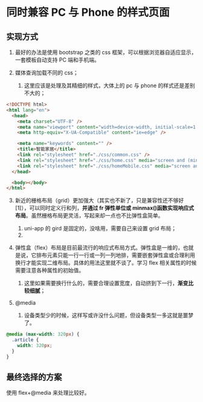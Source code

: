 # 同时兼容 PC 与 Phone 的样式页面

## 实现方式

1. 最好的办法是使用 bootstrap 之类的 css 框架，可以根据浏览器自适应显示，一套模板自动支持 PC 端和手机端。

2. 媒体查询加载不同的 css；
   1. 这里应该是处理及其精细的样式，大体上的 pc 与 phone 的样式还是差别不大的；

```html
<!DOCTYPE html>
<html lang="en">
  <head>
    <meta charset="UTF-8" />
    <meta name="viewport" content="width=device-width, initial-scale=1.0" />
    <meta http-equiv="X-UA-Compatible" content="ie=edge" />

    <meta name="keywords" content="" />
    <title>智能家居</title>
    <link rel="stylesheet" href="./css/common.css" />
    <link rel="stylesheet" href="./css/home.css" media="screen and (min-width: 480px)" />
    <link rel="stylesheet" href="./css/homeMobile.css" media="screen and (max-width: 479px)" />
  </head>

  <body></body>
</html>
```

3. 新近的栅格布局（grid）更加强大（其实也不新了，只是兼容性还不够好[1]），可以同时定义行和列，**并通过 fr 弹性单位或 minmax()函数实现响应式布局**。虽然栅格布局更灵活，写起来却一点也不比弹性盒简单。

   1. uni-app 的 gird 是固定的，没啥用，需要自己来设置 grid 布局；
   2.

4. 弹性盒（flex）布局是目前最流行的响应式布局方式。弹性盒是一维的，也就是说，它排布元素只能一行一行或一列一列地排，需要嵌套弹性盒或合理利用换行才能实现二维布局。具体的用法这里就不谈了。学习 flex 相关属性的时候需要注意各种属性的初始值。

   1. 这里如果需要换行什么的，需要合理设置宽度，自动挤到下一行，**渐变比较细腻**；

5. @media
   1. 设备类型少的时候，这样写或许没什么问题，但设备类型一多这就是噩梦了。

```css
@media (max-width: 320px) {
  .article {
    width: 320px;
  }
}
```

## 最终选择的方案

使用 flex+@media 来处理比较好。
